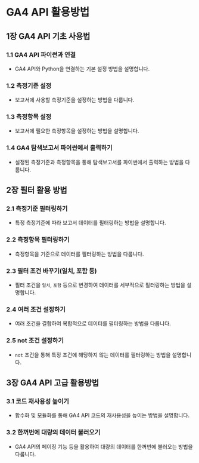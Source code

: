 # GA4 API 활용방법

## 1장 GA4 API 기초 사용법
### 1.1 GA4 API 파이썬과 연결
- GA4 API와 Python을 연결하는 기본 설정 방법을 설명합니다.

### 1.2 측정기준 설정
- 보고서에 사용할 측정기준을 설정하는 방법을 다룹니다.

### 1.3 측정항목 설정
- 보고서에 필요한 측정항목을 설정하는 방법을 설명합니다.

### 1.4 GA4 탐색보고서 파이썬에서 출력하기
- 설정된 측정기준과 측정항목을 통해 탐색보고서를 파이썬에서 출력하는 방법을 다룹니다.

## 2장 필터 활용 방법
### 2.1 측정기준 필터링하기
- 특정 측정기준에 따라 보고서 데이터를 필터링하는 방법을 설명합니다.

### 2.2 측정항목 필터링하기
- 측정항목을 기준으로 데이터를 필터링하는 방법을 다룹니다.

### 2.3 필터 조건 바꾸기(일치, 포함 등)
- 필터 조건을 `일치`, `포함` 등으로 변경하여 데이터를 세부적으로 필터링하는 방법을 설명합니다.

### 2.4 여러 조건 설정하기
- 여러 조건을 결합하여 복합적으로 데이터를 필터링하는 방법을 다룹니다.

### 2.5 not 조건 설정하기
- `not` 조건을 통해 특정 조건에 해당하지 않는 데이터를 필터링하는 방법을 설명합니다.

## 3장 GA4 API 고급 활용방법
### 3.1 코드 재사용성 높이기
- 함수화 및 모듈화를 통해 GA4 API 코드의 재사용성을 높이는 방법을 설명합니다.

### 3.2 한꺼번에 대량의 데이터 불러오기
- GA4 API의 페이징 기능 등을 활용하여 대량의 데이터를 한꺼번에 불러오는 방법을 다룹니다.

